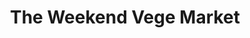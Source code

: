 ---
title: "The Weekend Vege Market"
url: /christchurch/the-weekend-vege-market/
shop: greengrocer
---